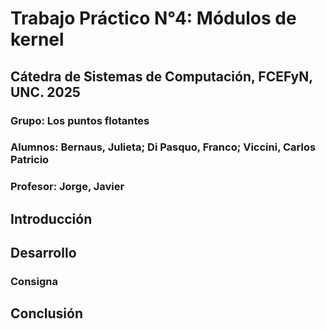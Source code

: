 # Trabajo Práctico N°4: Módulos de kernel

## Cátedra de Sistemas de Computación, FCEFyN, UNC. 2025

### Grupo: Los puntos flotantes

### Alumnos: Bernaus, Julieta; Di Pasquo, Franco; Viccini, Carlos Patricio

### Profesor: Jorge, Javier

## Introducción



## Desarrollo

### Consigna


## Conclusión

